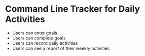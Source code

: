 # Command Line Tracker for Daily Activities

- Users can enter goals
- Users can complete goals
- Users can record daily activities
- Users can see a report of their weekly activities

